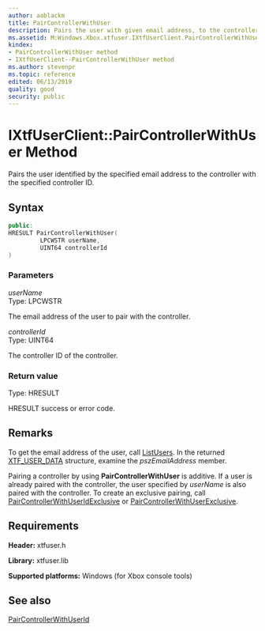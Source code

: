 ```yaml
---
author: aablackm
title: PairControllerWithUser
description: Pairs the user with given email address, to the controller with given controller ID.
ms.assetid: M:Windows.Xbox.xtfuser.IXtfUserClient.PairControllerWithUser(LPCWSTR,UINT64)
kindex:
- PairControllerWithUser method
- IXtfUserClient--PairControllerWithUser method
ms.author: stevenpr
ms.topic: reference
edited: 06/13/2019
quality: good
security: public
---
```


# IXtfUserClient::PairControllerWithUser Method
Pairs the user identified by the specified email address to the controller with the specified controller ID.

## Syntax  

```cpp
public:
HRESULT PairControllerWithUser(
         LPCWSTR userName,
         UINT64 controllerId
)  
```

### Parameters  

*userName*  
Type: LPCWSTR 

The email address of the user to pair with the controller. 


*controllerId*  
Type: UINT64 

The controller ID of the controller. 

### Return value

Type: HRESULT 

HRESULT success or error code.

## Remarks  

To get the email address of the user, call [ListUsers](listusers-ixtfuserclient-xtfuser-xbox-windows-m.md). In the returned [XTF_USER_DATA](../../../structures/XTF_USER_DATA-xtfuser-xbox-windows-t.md) structure, examine the *pszEmailAddress* member.

Pairing a controller by using **PairControllerWithUser** is additive. If a user is already paired with the controller, the user specified by *userName* is also paired with the controller. To create an exclusive pairing, call [PairControllerWithUserIdExclusive]() or [PairControllerWithUserExclusive]().

## Requirements  

**Header:** xtfuser.h  

**Library:** xtfuser.lib  
  
**Supported platforms:** Windows (for Xbox console tools)  
  
## See also

[PairControllerWithUserId](paircontrollerwithuserid-ixtfuserclient-xtfuser-xbox-windows-m.md)  